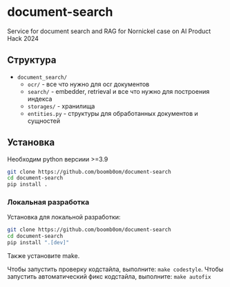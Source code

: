 # document-search
Service for document search and RAG for Nornickel case on AI Product Hack 2024

## Структура

- `document_search/`
    - `ocr/` - все что нужно для ocr документов
    - `search/` - embedder, retrieval и все что нужно для построения индекса
    - `storages/` - хранилища
    - `entities.py` - структуры для обработанных документов и сущностей

## Установка

Необходим python версиии >=3.9

```bash
git clone https://github.com/boomb0om/document-search
cd document-search
pip install .
```

### Локальная разработка

Установка для локальной разработки:

```bash
git clone https://github.com/boomb0om/document-search
cd document-search
pip install ".[dev]"
```

Также установите make.

Чтобы запустить проверку кодстайла, выполните: `make codestyle`. Чтобы запустить автоматический фикс кодстайла, выполните: `make autofix`